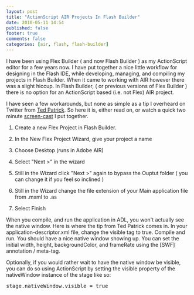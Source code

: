 ```yaml
---
layout: post
title: "ActionScript AIR Projects In Flash Builder"
date: 2010-05-11 14:54
published: false
footer: true
comments: false
categories: [air, flash, flash-builder]
---
```


I have been using Flex Builder ( and now Flash Builder ) as my ActionScript editor for a few years now.  I have put together a nice little workflow for designing in the Flash IDE, while developing, managing, and compiling my projects in Flash Builder.  When it came to working with AIR however there was a slight hiccup.  In Flash Builder, ( or  previous versions of Flex Builder ) there is no option for an ActionScript based (i.e. not Flex) AIR project.

I have seen a few workarounds, but none as simple as a tip I overheard on Twitter from <a href="http://twitter.com/__ted__/">Ted Patrick</a>.  So here it is, either read on, or watch a quick two minute <a href="http://knomedia.com/videos/video.php?id=1">screen-cast</a> I put together. 

1.  Create a new Flex Project in Flash Builder.

2.  In the New Flex Project Wizard, give your project a name

3.  Choose Desktop (runs in Adobe AIR)

4.  Select "Next >" in the wizard

5.  Still in the Wizard click "Next >" again to bypass the Ouptut folder ( you can change it if you feel so inclined )

6.  Still in the Wizard change the file extension of your Main application file from .mxml to .as

7.  Select Finish

When you compile, and run the application in ADL, you won't actually see the native window.  Here is where the tip from Ted Patrick comes in.  In your application-descriptor.xml file, change the visible tag to true.  Compile and run.  You should have a nice native window showing up.  You can set the initial width, height, backgroundColor, and frameRate using the [SWF] annotation / meta-tag.

Optionally, if you would rather wait to have the native window be visible, you can do so using ActionScript by setting the visible property of the nativeWindow instance of the stage like so:


<pre lang="actionscript">
stage.nativeWindow.visible = true
</pre>

